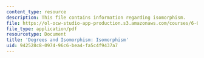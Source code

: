 ```yaml
---
content_type: resource
description: This file contains information regarding isomorphism.
file: https://ol-ocw-studio-app-production.s3.amazonaws.com/courses/6-042j-mathematics-for-computer-science-spring-2015/942528c8097496c6bea4fa5c4f9437a7_MIT6_042JS15_Isomorphism.pdf
file_type: application/pdf
resourcetype: Document
title: 'Degrees and Isomorphism: Isomorphism'
uid: 942528c8-0974-96c6-bea4-fa5c4f9437a7
---
```


